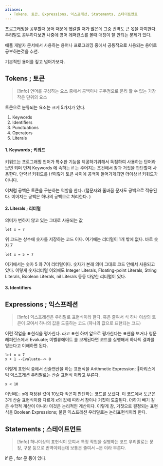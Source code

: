```yaml
---
aliases:
  - Tokens, 토큰, Expressions, 익스프레션, Statements, 스테이트먼트
---
```

프로그래밍을 공부할때 용어 때문에 헷갈릴 때가 많은데 그중 번역도 큰 몫을 차지한다.
우리말도 공부하다보면 나중에 영어 레퍼런스를 볼때 매칭이 잘 안되는 문제가 있다. 

애플 개발자 문서에서 사용하는 용어나 프로그래밍 중에서 공통적으로 사용되는 용어로 공부하는것을 추천. 

기본적인 용어를 짚고 넘어가보자.

## Tokens ; 토큰
> [!info]
> 언어를 구성하는 요소 중에서 공백이나 구두점으로 분리 할 수 없는 가장 작은 단위의 요소

토큰으로 분류되는 요소는 크게 5가지가 있다.  
1. Keywords  
2. Identifiers  
3. Punctuations  
4. Operators  
5. Literals

#### 1. Keywords ; 키워드
키워드는 프로그래밍 언어가 특수한 기능을 제공하기위해서 독점하여 사용하는 단어라 보면 되며
먼저 Keywords 에 속하는 if 는 주어지는 조건에서 참과 거짓을 판단할때 사용한다.
만약 if 키워드를 i f이렇게 토큰 사이에 공백이 들어가게되면 더이상 if 키워드가 아니다. 

이처럼 공백은 토큰을 구분하는 역할을 한다. (탭문자와 줄바꿈 문자도 공백으로 적용된다. 이어지는 공백은 하나의 공백으로 처리한다. )

#### 2. Literals ; 리터럴
의미가 변하지 않고 있는 그대로 사용되는 값
```
let x = 7
```
위 코드는 상수에 숫자를 저장하는 코드 이다. 
여기에는 리터럴이 1개 밖에 없다. 바로 숫자 7
```
let x = 5 + 7
```
여기에서는 숫자 5 와 7이 리터럴이다. 
숫자가 본래 의미 그대로 코드 안에서 사용되고 있다.
이렇게 숫자리터럴  이외에도 
Integer Literals, Floating-point Literals, String Literals, Boolean Literals, nil Literals
등등 다양한 리터럴이 있다.


#### 3. Identifiers



## Expressions ; 익스프레션
> [!info]
> 익스프레션은 우리말로 표현식이라 한다.  혹은 줄여서 식
> 하나 이상의 토큰이 모여서 하나의 값을 도출하는 코드 (하나의 값으로 표현되는 코드)

이런 작업을 표현식을 평가한다. 라고 표현 하며 앞으로 평가한다는 표현을 보거나 영문 레퍼런스에서
Evaluate; 이벨류에이트 를 보게된다면 코드를 실행해서 하나의 결과를 얻는다고 이해하면 된다.

```
let x = 7
x + 1 --Evaluate--> 8
```

이렇게 표현식 중에서 산술연산을 하는 표현식을 Arithmetic Expression; 아리스메틱 익스프레션 우리말로는 산술 표현식 이라고 부른다.

```
x < 10 
```
이번에는 x에 저장된 값이 10보다 작은지 판단하는 코드를 보겠다.
이 코드에서 토큰은 3개 산술 표현식이랑 다르게 x의 값에 따라서 참이나 거짓이 도출된다. 
더하기 빼기 같은 수학적 계산이 아니라 이것은 논리적인 계산이다.
이렇게 참, 거짓으로 결정되는 표현식을 Boolean Expressions; 불린 익스프레션 우리말로는 논리표현식이라 한다. 

## Statements ; 스테이트먼트
>[!info]
> 하나이상의 표현식이 모여서 특정 작업을 실행하는 코드
> 우리말로는 문장, 구문 등으로 번역이되는데 보통은 줄여서 ~문 이라 부른다.

if 문 , for 문 등이 있다.